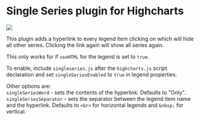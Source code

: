# Single Series plugin for Highcharts
![](http://lazut.in/img/github-singleseries.png)

This plugin adds a hyperlink to every legend item clicking on which will hide all other series. Clicking the link again will show all series again.

This only works for if `useHTML` for the legend is set to `true`.  

To enable, include `singleseries.js` after the `highcharts.js` script declaration and set `singleSeriesEnabled` to `true` in legend properties.

Other options are:  
`singleSeriesWord` - sets the contents of the hyperlink. Defaults to "Only".  
`singleSeriesSeparator` - sets the separator between the legend item name and the hyperlink. Defaults to `<br>` for horizontal legends and `&nbsp;` for vertical.
